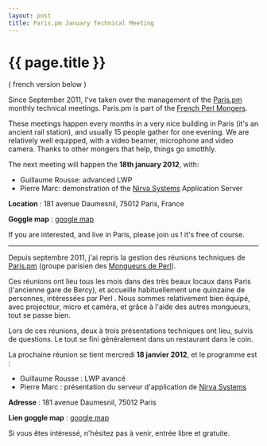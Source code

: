 ```yaml
---
layout: post
title: Paris.pm January Technical Meeting
---
```


# {{ page.title }}

( french version below )

Since September 2011, I've taken over the management of the [Paris.pm](http://goo.gl/1i6rI) monthly technical meetings. Paris.pm is part of the [French Perl Mongers](http://goo.gl/DVhUw).

These meetings happen every months in a very nice building in Paris (it's an ancient rail station), and usually 15 people gather for one evening. We are relatively well equipped, with a video beamer, microphone and video camera. Thanks to other mongers that help, things go smotthly.

The next meeting will happen the **18th january 2012**, with:

* Guillaume Rousse: advanced LWP
* Pierre Marc: demonstration of the [Nirva Systems](http://goo.gl/AKTFq) Application Server

**Location** :
      181 avenue Daumesnil, 75012 Paris, France

**Goggle map** :
      [google map](http://goo.gl/OGUbI)

If you are interested, and live in Paris, please join us ! it's free of course.

***

Depuis septembre 2011, j'ai repris la gestion des réunions techniques de [Paris.pm](http://goo.gl/1i6rI) (groupe parisien des [Mongueurs de Perl](http://goo.gl/DVhUw)).

Ces réunions ont lieu tous les mois dans des très beaux locaux dans Paris (l'ancienne gare de Bercy), et accueille habituellement une quinzaine de personnes, intéressées par Perl . Nous sommes relativement bien équipé, avec projecteur, micro et caméra, et grâce à l'aide des autres mongueurs, tout se passe bien.

Lors de ces réunions, deux à trois présentations techniques ont lieu, suivis de questions. Le tout se fini généralement dans un restaurant dans le coin.

La prochaine réunion se tient mercredi **18 janvier 2012**, et le programme est :

* Guillaume Rousse : LWP avancé
* Pierre Marc : présentation du serveur d'application de [Nirva Systems](http://goo.gl/AKTFq)

**Adresse** :
      181 avenue Daumesnil, 75012 Paris

**Lien goggle map** :
      [google map](http://goo.gl/OGUbI)

Si vous êtes intéressé, n'hésitez pas à venir, entrée libre et gratuite.